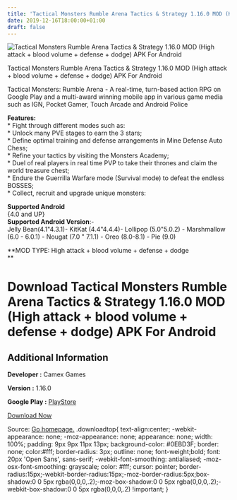 ```yaml
---
title: 'Tactical Monsters Rumble Arena Tactics & Strategy 1.16.0 MOD (High attack + blood volume + defense + dodge) APK For Android'
date: 2019-12-16T18:00:00+01:00
draft: false
---
```


![Tactical Monsters Rumble Arena Tactics & Strategy 1.16.0 MOD (High attack + blood volume + defense + dodge) APK For Android](https://i0.wp.com/apkhome.net/wp-content/uploads/2019/12/Tactical-Monsters-Rumble-Arena-Tactics-Strategy-1.16.0-MOD-High-attack-blood-volume-defense-dodge.png "Tactical Monsters Rumble Arena Tactics & Strategy 1.16.0 MOD (High attack + blood volume + defense + dodge) APK For Android")

  

Tactical Monsters Rumble Arena Tactics & Strategy 1.16.0 MOD (High attack + blood volume + defense + dodge) APK For Android

Tactical Monsters: Rumble Arena - A real-time, turn-based action RPG on Google Play and a multi-award winning mobile app in various game media such as IGN, Pocket Gamer, Touch Arcade and Android Police

**Features:**  
\* Fight through different modes such as:  
\* Unlock many PVE stages to earn the 3 stars;  
\* Define optimal training and defense arrangements in Mine Defense Auto Chess;  
\* Refine your tactics by visiting the Monsters Academy;  
\* Duel of real players in real time PVP to take their thrones and claim the world treasure chest;  
\* Endure the Guerrilla Warfare mode (Survival mode) to defeat the endless BOSSES;  
\* Collect, recruit and upgrade unique monsters:

**Supported Android**  
{4.0 and UP}  
**Supported Android Version**:-  
Jelly Bean(4.1"4.3.1)- KitKat (4.4"4.4.4)- Lollipop (5.0"5.0.2) - Marshmallow (6.0 - 6.0.1) - Nougat (7.0 " 7.1.1) - Oreo (8.0-8.1) - Pie (9.0)

**MOD TYPE: High attack + blood volume + defense + dodge  
**

Download Tactical Monsters Rumble Arena Tactics & Strategy 1.16.0 MOD (High attack + blood volume + defense + dodge) APK For Android
====================================================================================================================================

Additional Information
----------------------

**Developer :** Camex Games

**Version :** 1.16.0

**Google Play :** [PlayStore](https://play.google.com/store/apps/details?id=com.camex.tactical.monster)

  

[Download Now](https://store4app.co/post/tactical-monsters-rumble-arena-tactics-amp-strategy-1-16-0-mod-high-attack-blood-volume-defense-dodge-apk-for-android_1576514265)

  
Source: [Go homepage.](https://store4app.co/post/tactical-monsters-rumble-arena-tactics-amp-strategy-1-16-0-mod-high-attack-blood-volume-defense-dodge-apk-for-android_1576514265) .downloadtop{ text-align:center; -webkit-appearance: none; -moz-appearance: none; appearance: none; width: 100%; padding: 9px 9px 11px 13px; background-color: #0EBD3F; border: none; color:#fff; border-radius: 3px; outline: none; font-weight;bold; font: 20px 'Open Sans', sans-serif; -webkit-font-smoothing: antialiased; -moz-osx-font-smoothing: grayscale; color: #fff; cursor: pointer; border-radius:15px;-webkit-border-radius:15px;-moz-border-radius:5px;box-shadow:0 0 5px rgba(0,0,0,.2);-moz-box-shadow:0 0 5px rgba(0,0,0,.2);-webkit-box-shadow:0 0 5px rgba(0,0,0,.2) !important; }